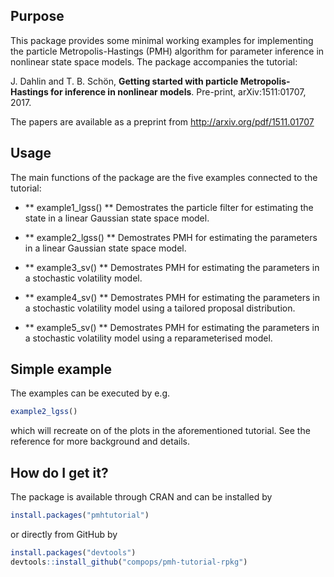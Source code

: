 ## Purpose
This package provides some minimal working examples for implementing 
the particle Metropolis-Hastings (PMH) algorithm for parameter inference 
in nonlinear state space models. The package accompanies the tutorial:

J. Dahlin and T. B. Schön, **Getting started with particle Metropolis-Hastings for inference in nonlinear models**. Pre-print, arXiv:1511:01707, 2017.

The papers are available as a preprint from http://arxiv.org/pdf/1511.01707

## Usage
The main functions of the package are the five examples connected to the tutorial:

* ** example1_lgss() ** Demostrates the particle filter for estimating the
state in a linear Gaussian state space model.

* ** example2_lgss() ** Demostrates PMH for estimating the parameters in a 
linear Gaussian state space model.

* ** example3_sv() ** Demostrates PMH for estimating the parameters in a 
stochastic volatility model.

* ** example4_sv() ** Demostrates PMH for estimating the parameters in a 
stochastic volatility model using a tailored proposal distribution.

* ** example5_sv() ** Demostrates PMH for estimating the parameters in a 
stochastic volatility model using a reparameterised model.

## Simple example
The examples can be executed by e.g.
``` R
example2_lgss()
``` 
which will recreate on of the plots in the aforementioned tutorial. See
the reference for more background and details.

## How do I get it?
The package is available through CRAN and can be installed by
``` R
install.packages("pmhtutorial")
``` 
or directly from GitHub by
``` R
install.packages("devtools")
devtools::install_github("compops/pmh-tutorial-rpkg")
``` 

